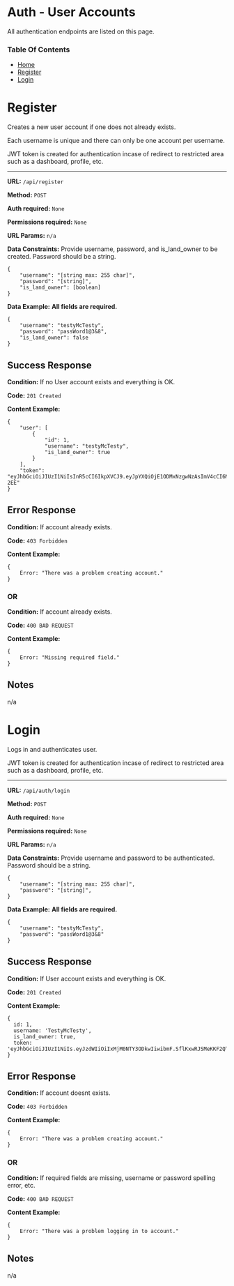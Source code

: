 # Auth - User Accounts

All authentication endpoints are listed on this page. 

### Table Of Contents

* [Home](../README.md)
* [Register](#register)
* [Login](#login)

# Register

Creates a new user account if one does not already exists. 

Each username is unique and there can only be one account per username.

JWT token is created for authentication incase of redirect to restricted area such as a dashboard, profile, etc.

---


**URL:** `/api/register`

**Method:** `POST`

**Auth required:** `None`

**Permissions required:** `None`

**URL Params:**  `n/a`

**Data Constraints:** 
Provide username, password, and is_land_owner to be created. Password should be a string.  

```
{
    "username": "[string max: 255 char]",
    "password": "[string]",
    "is_land_owner": [boolean]
}

```

**Data Example:** **All fields are required.**
```
{
    "username": "testyMcTesty",
    "password": "passWord1@3&8",
    "is_land_owner": false
}
```

## Success Response

**Condition:**  If no User account exists and everything is OK.

**Code:**  `201 Created`

**Content Example:**
```
{
    "user": [
        {
            "id": 1,
            "username": "testyMcTesty",
            "is_land_owner": true
        }
    ],
    "token": "eyJhbGciOiJIUzI1NiIsInR5cCI6IkpXVCJ9.eyJpYXQiOjE1ODMxNzgwNzAsImV4cCI6MTU4MzI2NDQ3MH0.muXW_eKn6iZ80UqbwiROH48dQ611fhIDCQvm8Hu-2EE"
}
```
## Error Response

**Condition:**  If account already exists.

**Code:**  `403 Forbidden`

**Content Example:**
```
{
    Error: "There was a problem creating account."
}
```

### OR

**Condition:**  If account already exists.

**Code:**  `400 BAD REQUEST`

**Content Example:**
```
{
    Error: "Missing required field."
}
```
## Notes

n/a


# Login

Logs in and authenticates user. 

JWT token is created for authentication incase of redirect to restricted area such as a dashboard, profile, etc.

---

**URL:** `/api/auth/login`

**Method:** `POST`

**Auth required:** `None`

**Permissions required:** `None`

**URL Params:**  `n/a`

**Data Constraints:** 
Provide username and password to be authenticated. Password should be a string.  

```
{
    "username": "[string max: 255 char]",
    "password": "[string]",
}

```

**Data Example:** **All fields are required.**

```
{
    "username": "testyMcTesty",
    "password": "passWord1@3&8"
}
```

## Success Response

**Condition:**  If User account exists and everything is OK.

**Code:**  `201 Created`

**Content Example:**

```
{
  id: 1,
  username: 'TestyMcTesty',
  is_land_owner: true,
  token: 'eyJhbGciOiJIUzI1NiIs.eyJzdWIiOiIxMjM0NTY3ODkwIiwibmF.SflKxwRJSMeKKF2QT4fw'
}
```

## Error Response

**Condition:**  If account doesnt exists.

**Code:**  `403 Forbidden`

**Content Example:**

```
{
    Error: "There was a problem creating account."
}
```

### OR

**Condition:**  If required fields are missing, username or password spelling error, etc.

**Code:**  `400 BAD REQUEST`

**Content Example:**

```
{
    Error: "There was a problem logging in to account."
}
```

## Notes

n/a